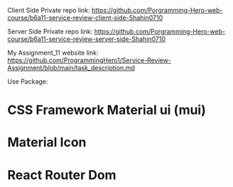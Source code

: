 Client Side Private repo link:
https://github.com/Porgramming-Hero-web-course/b6a11-service-review-client-side-Shahin0710

Server Side Private repo link:
https://github.com/Porgramming-Hero-web-course/b6a11-service-review-server-side-Shahin0710

My Assignment_11 website link:
https://github.com/ProgrammingHero1/Service-Review-Assignment/blob/main/task_description.md

Use Package:

# CSS Framework Material ui (mui)

# Material Icon

# React Router Dom
